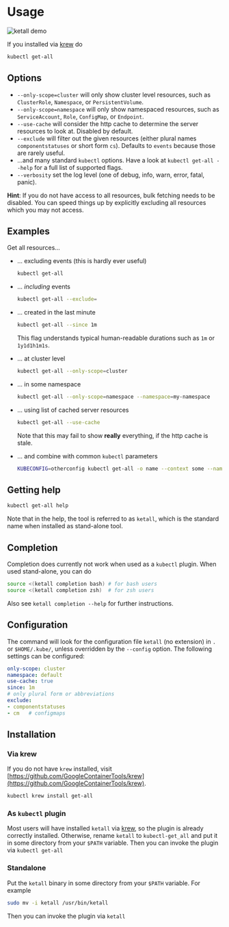 <!-- DO NOT MOVE THIS FILE, BECAUSE IT NEEDS A PERMANENT ADDRESS -->

# Usage
![ketall demo](demo.gif "ketall demo")

If you installed via [krew](https://github.com/GoogleContainerTools/krew) do
```bash
kubectl get-all
```

## Options

- `--only-scope=cluster` will only show cluster level resources, such as `ClusterRole`, `Namespace`, or `PersistentVolume`.
- `--only-scope=namespace` will only show namespaced resources, such as `ServiceAccount`, `Role`, `ConfigMap`, or `Endpoint`.
- `--use-cache` will consider the http cache to determine the server resources to look at. Disabled by default.
- `--exclude` will filter out the given resources (either plural names `componentstatuses` or short form `cs`). Defaults to `events` because those are rarely useful.
- ...and many standard `kubectl` options. Have a look at `kubectl get-all --help` for a full list of supported flags.
- `--verbosity` set the log level (one of debug, info, warn, error, fatal, panic).

**Hint**: If you do not have access to all resources, bulk fetching needs to be disabled. You can speed things up by explicitly excluding all resources which you may not access.

## Examples
Get all resources...
- ... excluding events (this is hardly ever useful)
  ```bash
  kubectl get-all
  ```

- ... _including_ events
  ```bash
  kubectl get-all --exclude=
  ```

- ... created in the last minute
  ```bash
  kubectl get-all --since 1m
  ```
  This flag understands typical human-readable durations such as `1m` or `1y1d1h1m1s`.

- ... at cluster level
  ```bash
  kubectl get-all --only-scope=cluster
  ```

- ... in some namespace
  ```bash
  kubectl get-all --only-scope=namespace --namespace=my-namespace
  ```

- ... using list of cached server resources
  ```bash
  kubectl get-all --use-cache
  ```
  Note that this may fail to show __really__ everything, if the http cache is stale.

- ... and combine with common `kubectl` parameters
  ```bash
  KUBECONFIG=otherconfig kubectl get-all -o name --context some --namespace kube-system
  ```

## Getting help
```bash
kubectl get-all help
```
Note that in the help, the tool is referred to as `ketall`, which is the standard name when installed as stand-alone tool.

## Completion
Completion does currently not work when used as a `kubectl` plugin. When used stand-alone, you can do
```bash
source <(ketall completion bash) # for bash users
source <(ketall completion zsh)  # for zsh users
```
Also see `ketall completion --help` for further instructions.

## Configuration
The command will look for the configuration file `ketall` (no extension) in `.` or `$HOME/.kube/`, unless overridden by the `--config` option.
The following settings can be configured:
```yaml
only-scope: cluster
namespace: default
use-cache: true
since: 1m
# only plural form or abbreviations
exclude:
- componentstatuses
- cm   # configmaps
```

## Installation

### Via krew
If you do not have `krew` installed, visit [https://github.com/GoogleContainerTools/krew](https://github.com/GoogleContainerTools/krew).
```bash
kubectl krew install get-all
```

### As `kubectl` plugin
Most users will have installed `ketall` via [krew](https://github.com/GoogleContainerTools/krew),
so the plugin is already correctly installed.
Otherwise, rename `ketall` to `kubectl-get_all` and put it in some directory from your `$PATH` variable.
Then you can invoke the plugin via `kubectl get-all`

### Standalone
Put the `ketall` binary in some directory from your `$PATH` variable. For example
```bash
sudo mv -i ketall /usr/bin/ketall
```
Then you can invoke the plugin via `ketall`
